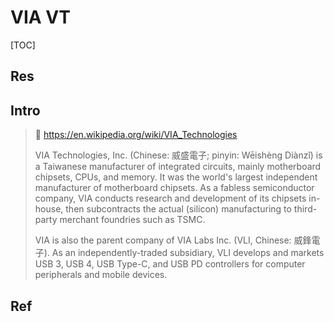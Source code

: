 # VIA VT

[TOC]



## Res



## Intro
> 🔗 https://en.wikipedia.org/wiki/VIA_Technologies
> 
> VIA Technologies, Inc. (Chinese: 威盛電子; pinyin: Wēishèng Diànzǐ) is a Taiwanese manufacturer of integrated circuits, mainly motherboard chipsets, CPUs, and memory. It was the world's largest independent manufacturer of motherboard chipsets. As a fabless semiconductor company, VIA conducts research and development of its chipsets in-house, then subcontracts the actual (silicon) manufacturing to third-party merchant foundries such as TSMC.
> 
> VIA is also the parent company of VIA Labs Inc. (VLI, Chinese: 威鋒電子). As an independently-traded subsidiary, VLI develops and markets USB 3, USB 4, USB Type-C, and USB PD controllers for computer peripherals and mobile devices.


## Ref

